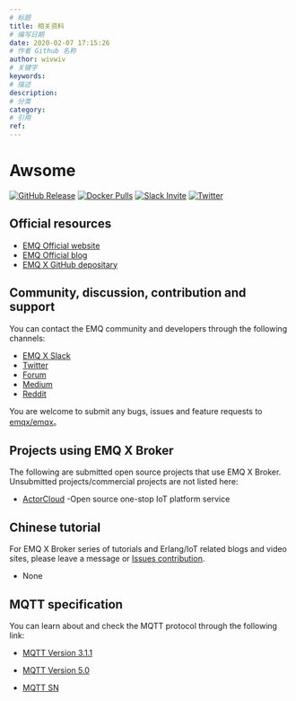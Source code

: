 ```yaml
---
# 标题
title: 相关资料
# 编写日期
date: 2020-02-07 17:15:26
# 作者 Github 名称
author: wivwiv
# 关键字
keywords:
# 描述
description:
# 分类
category: 
# 引用
ref:
---
```


# Awsome

[![GitHub Release](https://img.shields.io/github/release/emqx/emqx?color=brightgreen)](https://github.com/emqx/emqx/releases)
[![Docker Pulls](https://img.shields.io/docker/pulls/emqx/emqx)](https://hub.docker.com/r/emqx/emqx)
[![Slack Invite](<https://slack-invite.emqx.io/badge.svg>)](https://slack-invite.emqx.io)
[![Twitter](https://img.shields.io/badge/Twitter-EMQ%20X-1DA1F2?logo=twitter)](https://twitter.com/emqtt)


## Official resources

  - [EMQ Official website](https://www.emqx.io?spm=docs)
  - [EMQ Official blog](https://www.emqx.io/blog?spm=docs)
  - [EMQ X GitHub  depositary ](https://github.com/emqx/emqx)

## Community, discussion, contribution and support

You can contact the EMQ community and developers through the following channels:

  - [EMQ X Slack](https://slack-invite.emqx.io)
  - [Twitter](https://twitter.com/emqtt)
  - [Forum](https://groups.google.com/d/forum/emqtt)
  - [Medium](https://medium.com/@emqtt)
  - [Reddit](https://www.reddit.com/r/emqx/)

You are welcome to submit any bugs, issues and feature requests to [emqx/emqx](https://github.com/emqx/emqx/issues)。


## Projects using EMQ X Broker

The following are submitted open source projects that use EMQ X Broker. Unsubmitted projects/commercial projects are not listed here:

- [ActorCloud](https://github.com/emqx/ActorCloud) -Open source one-stop IoT platform service

## Chinese tutorial

For EMQ X Broker series of tutorials and Erlang/IoT related blogs and video sites, please leave a message or [Issues contribution](https://github.com/emqx/emqx-docs-cn).

- None

## MQTT specification

You can learn about and check the MQTT protocol through the following link:

- [MQTT Version 3.1.1](https://docs.oasis-open.org/mqtt/mqtt/v3.1.1/os/mqtt-v3.1.1-os.html)

- [MQTT Version 5.0](https://docs.oasis-open.org/mqtt/mqtt/v5.0/cs02/mqtt-v5.0-cs02.html)

- [MQTT SN](http://mqtt.org/new/wp-content/uploads/2009/06/MQTT-SN_spec_v1.2.pdf)
